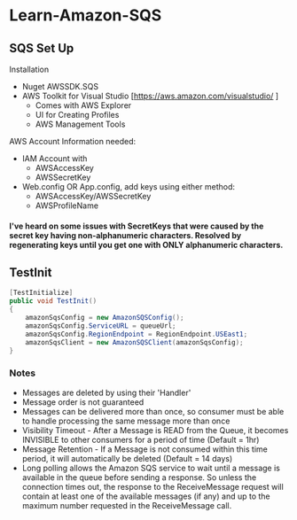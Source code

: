 # Learn-Amazon-SQS

## SQS Set Up

Installation
- Nuget AWSSDK.SQS
- AWS Toolkit for Visual Studio [https://aws.amazon.com/visualstudio/ ]
  - Comes with AWS Explorer
  - UI for Creating Profiles
  - AWS Management Tools

AWS Account Information needed:
  - IAM Account with
    - AWSAccessKey
    - AWSSecretKey
  - Web.config OR App.config, add keys using either method: 
    - AWSAccessKey/AWSSecretKey 
    - AWSProfileName
    
#### I've heard on some issues with SecretKeys that were caused by the secret key having non-alphanumeric characters.  Resolved by regenerating keys until you get one with ONLY alphanumeric characters.


## TestInit
```cs
[TestInitialize]
public void TestInit()
{
    amazonSqsConfig = new AmazonSQSConfig();
    amazonSqsConfig.ServiceURL = queueUrl;
    amazonSqsConfig.RegionEndpoint = RegionEndpoint.USEast1;
    amazonSqsClient = new AmazonSQSClient(amazonSqsConfig);
}
```

### Notes
- Messages are deleted by using their 'Handler'
- Message order is not guaranteed
- Messages can be delivered more than once, so consumer must be able to handle processing the same message more than once
- Visibility Timeout - After a Message is READ from the Queue, it becomes INVISIBLE to other consumers for a period of time (Default = 1hr)
- Message Retention - If a Message is not consumed within this time period, it will automatically be deleted (Default = 14 days)
- Long polling allows the Amazon SQS service to wait until a message is available in the queue before sending a response. So unless the connection times out, the response to the ReceiveMessage request will contain at least one of the available messages (if any) and up to the maximum number requested in the ReceiveMessage call.

